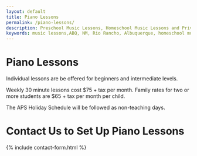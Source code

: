 ```yaml
---
layout: default
title: Piano Lessons
permalink: /piano-lessons/
description: Preschool Music Lessons, Homeschool Music Lessons and Private Music Lessons in Rio Rancho and Albuquerque area, NM.
keywords: music lessons,ABQ, NM, Rio Rancho, Albuquerque, homeschool music lessons, preschool music lessons, private music lessons
---
```

# Piano Lessons
Individual lessons are be offered for beginners and intermediate levels.

Weekly 30 minute lessons cost $75 + tax per month. Family rates for two or more students are $65 + tax per month per child.

The APS Holiday Schedule will be followed as non-teaching days.

# Contact Us to Set Up Piano Lessons
{% include contact-form.html %}
